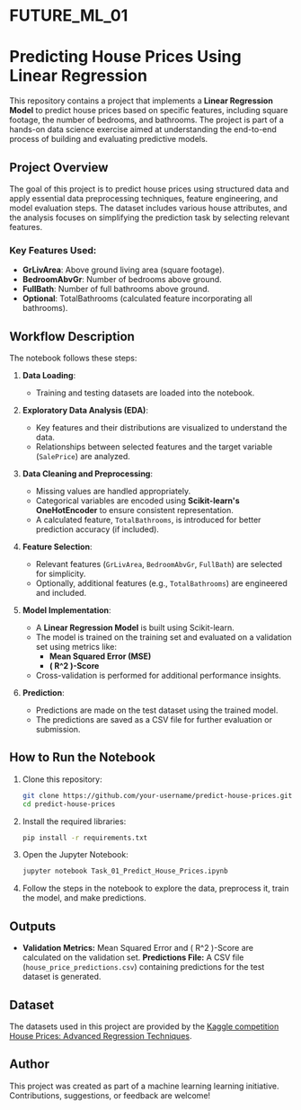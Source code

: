 # FUTURE_ML_01
# Predicting House Prices Using Linear Regression

This repository contains a project that implements a **Linear Regression Model** to predict house prices based on specific features, including square footage, the number of bedrooms, and bathrooms. The project is part of a hands-on data science exercise aimed at understanding the end-to-end process of building and evaluating predictive models.

## Project Overview

The goal of this project is to predict house prices using structured data and apply essential data preprocessing techniques, feature engineering, and model evaluation steps. The dataset includes various house attributes, and the analysis focuses on simplifying the prediction task by selecting relevant features.

### Key Features Used:
- **GrLivArea**: Above ground living area (square footage).
- **BedroomAbvGr**: Number of bedrooms above ground.
- **FullBath**: Number of full bathrooms above ground.
- **Optional**: TotalBathrooms (calculated feature incorporating all bathrooms).

## Workflow Description

The notebook follows these steps:
1. **Data Loading**:
   - Training and testing datasets are loaded into the notebook.

2. **Exploratory Data Analysis (EDA)**:
   - Key features and their distributions are visualized to understand the data.
   - Relationships between selected features and the target variable (`SalePrice`) are analyzed.

3. **Data Cleaning and Preprocessing**:
   - Missing values are handled appropriately.
   - Categorical variables are encoded using **Scikit-learn's OneHotEncoder** to ensure consistent representation.
   - A calculated feature, `TotalBathrooms`, is introduced for better prediction accuracy (if included).

4. **Feature Selection**:
   - Relevant features (`GrLivArea`, `BedroomAbvGr`, `FullBath`) are selected for simplicity.
   - Optionally, additional features (e.g., `TotalBathrooms`) are engineered and included.

5. **Model Implementation**:
   - A **Linear Regression Model** is built using Scikit-learn.
   - The model is trained on the training set and evaluated on a validation set using metrics like:
     - **Mean Squared Error (MSE)**
     - **\( R^2 \)-Score**
   - Cross-validation is performed for additional performance insights.

6. **Prediction**:
   - Predictions are made on the test dataset using the trained model.
   - The predictions are saved as a CSV file for further evaluation or submission.


## How to Run the Notebook

1. Clone this repository:
   ```bash
   git clone https://github.com/your-username/predict-house-prices.git
   cd predict-house-prices
2. Install the required libraries:
   ```bash
   pip install -r requirements.txt

3. Open the Jupyter Notebook:
   ```bash
   jupyter notebook Task_01_Predict_House_Prices.ipynb

4. Follow the steps in the notebook to explore the data, preprocess it, train the model, and make predictions.

## Outputs

- **Validation Metrics:** Mean Squared Error and \( R^2 \)-Score are calculated on the validation set.
 **Predictions File:** A CSV file (`house_price_predictions.csv`) containing predictions for the test dataset is generated.

## Dataset
The datasets used in this project are provided by the [Kaggle competition House Prices: Advanced Regression Techniques](https://www.kaggle.com/c/house-prices-advanced-regression-techniques).


## Author
This project was created as part of a machine learning learning initiative. Contributions, suggestions, or feedback are welcome!
